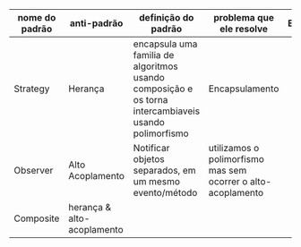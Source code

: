 |nome do padrão|anti-padrão|definição do padrão|problema que ele resolve|Exemplo|
|---|---|---|---|---|
|Strategy |Herança|	encapsula uma familia de algoritmos usando composição e os torna intercambiaveis usando polimorfismo|Encapsulamento      |    |
|Observer |Alto Acoplamento|Notificar objetos separados, em um mesmo evento/método|utilizamos o polimorfismo mas sem ocorrer o alto-acoplamento
|Composite|herança & alto-acoplamento|
